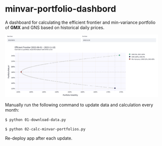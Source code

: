 # minvar-portfolio-dashbord

A dashboard for calculating the efficient frontier and min-variance portfolio of 
**GMX** and GNS based on historical daily prices.

![screen](https://github.com/coindataschool/minvar-portfolio-dashbord/blob/main/screenshot.png)

Manually run the following command to update data and calculation every month:

`$ python 01-download-data.py`

`$ python 02-calc-minvar-portfolios.py`

Re-deploy app after each update.